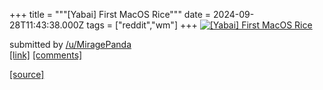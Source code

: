 +++
title = """[Yabai] First MacOS Rice"""
date = 2024-09-28T11:43:38.000Z
tags = ["reddit","wm"]
+++
[![[Yabai] First MacOS Rice](https://b.thumbs.redditmedia.com/0d2Do_ey35QmPOsrwEGDliLobvfuRszM7nW4hGPAO2E.jpg "[Yabai] First MacOS Rice")](https://www.reddit.com/r/unixporn/comments/1frcfxg/yabai_first_macos_rice/)

submitted by [/u/MiragePanda](https://www.reddit.com/user/MiragePanda)  
[\[link\]](https://www.reddit.com/gallery/1frcfxg) [\[comments\]](https://www.reddit.com/r/unixporn/comments/1frcfxg/yabai_first_macos_rice/)

[[source]](https://www.reddit.com/r/unixporn/comments/1frcfxg/yabai_first_macos_rice/)
